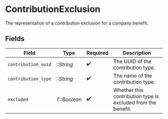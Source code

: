 # ContributionExclusion

The representation of a contribution exclusion for a company benefit.


## Fields

| Field                                                        | Type                                                         | Required                                                     | Description                                                  |
| ------------------------------------------------------------ | ------------------------------------------------------------ | ------------------------------------------------------------ | ------------------------------------------------------------ |
| `contribution_uuid`                                          | *::String*                                                   | :heavy_check_mark:                                           | The UUID of the contribution type.                           |
| `contribution_type`                                          | *::String*                                                   | :heavy_check_mark:                                           | The name of the contribution type.                           |
| `excluded`                                                   | *T::Boolean*                                                 | :heavy_check_mark:                                           | Whether this contribution type is excluded from the benefit. |